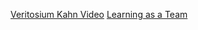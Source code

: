 <!--bl
(filemeta
    (title "Learning"))
/bl-->

[Veritosium Kahn Video](https://www.youtube.com/watch?v=eVtCO84MDj8)
[Learning as a Team](https://github.com/jason-kerney/CoachingResources.git)